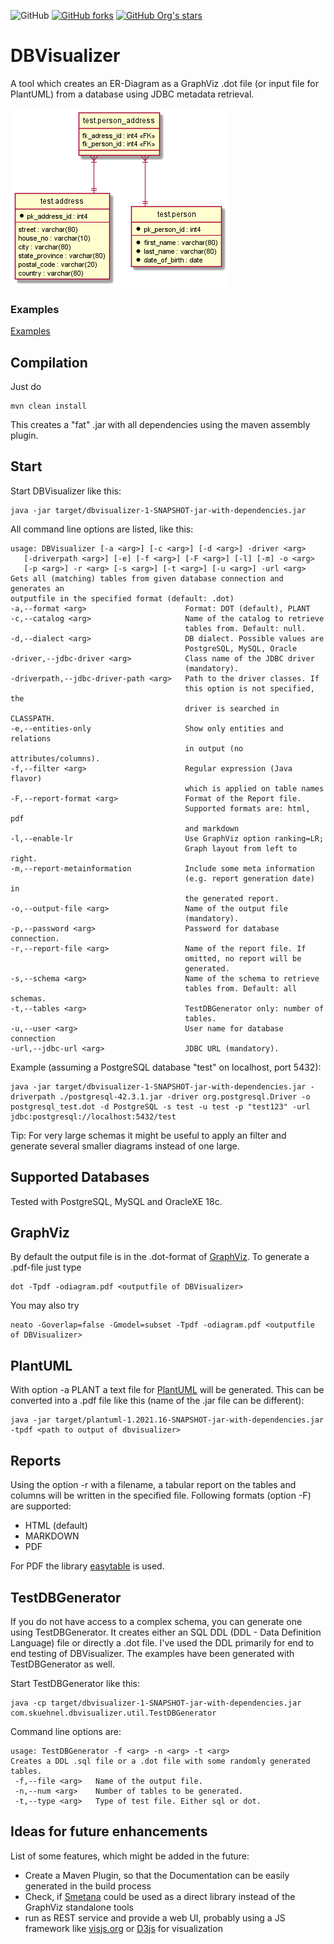 ![GitHub](https://img.shields.io/github/license/eska-muc/dbvisualizer.svg)
[![GitHub forks](https://img.shields.io/github/forks/eska-muc/dbvisualizer)](https://github.com/eska-muc/dbvisualizer/network)
[![GitHub Org's stars](https://img.shields.io/github/stars/eska-muc/dbvisualizer)](https://github.com/eska-muc/dbvisualizer/stargazers)
# DBVisualizer
A tool which creates an ER-Diagram as a GraphViz .dot file (or input file for PlantUML) from a database using JDBC metadata retrieval.

![Example (generated with PlantUML)](https://github.com/eska-muc/dbvisualizer/blob/master/com.skuehnel.dbvisualizer/example/postgresql_test.png)

### Examples

[Examples](./com.skuehnel.dbvisualizer/example/README.md)

## Compilation

Just do

    mvn clean install
    
This creates a "fat" .jar with all dependencies using the maven assembly plugin.

## Start

Start DBVisualizer like this:

    java -jar target/dbvisualizer-1-SNAPSHOT-jar-with-dependencies.jar

All command line options are listed, like this:

    usage: DBVisualizer [-a <arg>] [-c <arg>] [-d <arg>] -driver <arg>
       [-driverpath <arg>] [-e] [-f <arg>] [-F <arg>] [-l] [-m] -o <arg>
       [-p <arg>] -r <arg> [-s <arg>] [-t <arg>] [-u <arg>] -url <arg>
    Gets all (matching) tables from given database connection and generates an
    outputfile in the specified format (default: .dot)
    -a,--format <arg>                      Format: DOT (default), PLANT
    -c,--catalog <arg>                     Name of the catalog to retrieve
                                           tables from. Default: null.
    -d,--dialect <arg>                     DB dialect. Possible values are
                                           PostgreSQL, MySQL, Oracle
    -driver,--jdbc-driver <arg>            Class name of the JDBC driver
                                           (mandatory).
    -driverpath,--jdbc-driver-path <arg>   Path to the driver classes. If
                                           this option is not specified, the
                                           driver is searched in CLASSPATH.
    -e,--entities-only                     Show only entities and relations
                                           in output (no attributes/columns).
    -f,--filter <arg>                      Regular expression (Java flavor)
                                           which is applied on table names
    -F,--report-format <arg>               Format of the Report file.
                                           Supported formats are: html, pdf
                                           and markdown
    -l,--enable-lr                         Use GraphViz option ranking=LR;
                                           Graph layout from left to right.
    -m,--report-metainformation            Include some meta information
                                           (e.g. report generation date) in
                                           the generated report.
    -o,--output-file <arg>                 Name of the output file
                                           (mandatory).
    -p,--password <arg>                    Password for database connection.
    -r,--report-file <arg>                 Name of the report file. If
                                           omitted, no report will be
                                           generated.
    -s,--schema <arg>                      Name of the schema to retrieve
                                           tables from. Default: all schemas.
    -t,--tables <arg>                      TestDBGenerator only: number of
                                           tables.
    -u,--user <arg>                        User name for database connection
    -url,--jdbc-url <arg>                  JDBC URL (mandatory).

Example (assuming a PostgreSQL database "test" on localhost, port 5432):
    
    java -jar target/dbvisualizer-1-SNAPSHOT-jar-with-dependencies.jar -driverpath ./postgresql-42.3.1.jar -driver org.postgresql.Driver -o postgresql_test.dot -d PostgreSQL -s test -u test -p "test123" -url jdbc:postgresql://localhost:5432/test 

Tip: For very large schemas it might be useful to apply an filter and generate 
several smaller diagrams instead of one large.

## Supported Databases

Tested with PostgreSQL, MySQL and OracleXE 18c.

## GraphViz

By default the output file is in the .dot-format of [GraphViz](http://www.graphviz.org). To generate a .pdf-file just type
   
    dot -Tpdf -odiagram.pdf <outputfile of DBVisualizer> 

You may also try

    neato -Goverlap=false -Gmodel=subset -Tpdf -odiagram.pdf <outputfile of DBVisualizer> 

## PlantUML

With option -a PLANT a text file for [PlantUML](https://plantuml.com/ie-diagram) will be generated.
This can be converted into a .pdf file like this (name of the .jar file can be different):

    java -jar target/plantuml-1.2021.16-SNAPSHOT-jar-with-dependencies.jar -tpdf <path to output of dbvisualizer>

## Reports

Using the option -r with a filename, a tabular report on the tables and columns will be written in the specified file.
Following formats (option -F) are supported:
* HTML (default)
* MARKDOWN
* PDF

For PDF the library [easytable](https://github.com/vandeseer/easytable) is used.

## TestDBGenerator

If you do not have access to a complex schema, you can generate one using TestDBGenerator.
It creates either an SQL DDL (DDL - Data Definition Language) file or directly a .dot file.
I've used the DDL primarily for end to end testing of DBVisualizer.  The examples have been 
generated with TestDBGenerator as well.

Start TestDBGenerator like this:

    java -cp target/dbvisualizer-1-SNAPSHOT-jar-with-dependencies.jar com.skuehnel.dbvisualizer.util.TestDBGenerator
    
Command line options are:

    usage: TestDBGenerator -f <arg> -n <arg> -t <arg>
    Creates a DDL .sql file or a .dot file with some randomly generated
    tables.
     -f,--file <arg>   Name of the output file.
     -n,--num <arg>    Number of tables to be generated.
     -t,--type <arg>   Type of test file. Either sql or dot.
     
## Ideas for future enhancements

List of some features, which might be added in the future:

* Create a Maven Plugin, so that the Documentation can be easily generated in the build process
* Check, if [Smetana](https://github.com/plantuml/smetana) could be used as a direct library instead of the GraphViz standalone tools
* run as REST service and provide a web UI, probably using a JS framework like [visjs.org](http://visjs.org/) or [D3js](https://d3js.org/) for visualization 

